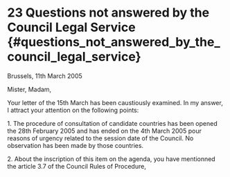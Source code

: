 # 23 Questions not answered by the Council Legal Service {#questions_not_answered_by_the_council_legal_service}

Brussels, 11th March 2005

Mister, Madam,

Your letter of the 15th March has been caustiously examined. In my
answer, I attract your attention on the following points:

1\. The procedure of consultation of candidate countries has been opened
the 28th February 2005 and has ended on the 4th March 2005 pour reasons
of urgency related to the session date of the Council. No observation
has been made by those countries.

2\. About the inscription of this item on the agenda, you have
mentionned the article 3.7 of the Council Rules of Procedure,
